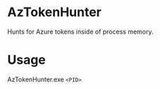 # AzTokenHunter
Hunts for Azure tokens inside of process memory.

# Usage
AzTokenHunter.exe `<PID>`
